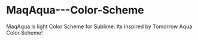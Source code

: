 # MaqAqua---Color-Scheme
MaqAqua is light Color Scheme for Sublime. Its inspired by Tomorrow Aqua Color Scheme!

